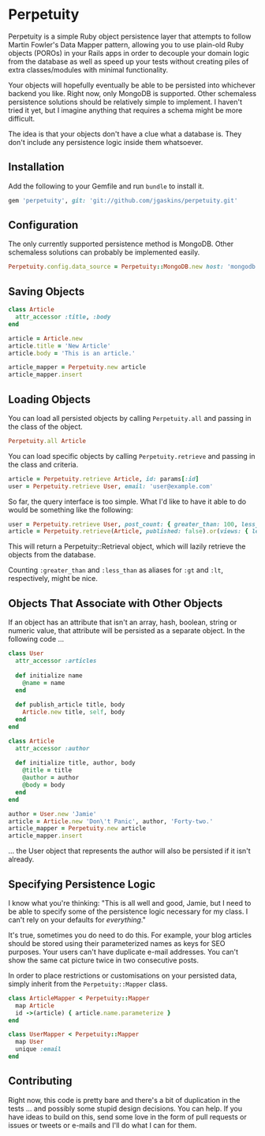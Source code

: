 # Perpetuity

Perpetuity is a simple Ruby object persistence layer that attempts to follow Martin Fowler's Data Mapper pattern, allowing you to use plain-old Ruby objects (POROs) in your Rails apps in order to decouple your domain logic from the database as well as speed up your tests without creating piles of extra classes/modules with minimal functionality.

Your objects will hopefully eventually be able to be persisted into whichever backend you like. Right now, only MongoDB is supported. Other schemaless persistence solutions should be relatively simple to implement. I haven't tried it yet, but I imagine anything that requires a schema might be more difficult.

The idea is that your objects don't have a clue what a database is. They don't include any persistence logic inside them whatsoever.

## Installation

Add the following to your Gemfile and run `bundle` to install it.

```ruby
gem 'perpetuity', git: 'git://github.com/jgaskins/perpetuity.git'
```

## Configuration

The only currently supported persistence method is MongoDB. Other schemaless solutions can probably be implemented easily.

```ruby
Perpetuity.config.data_source = Perpetuity::MongoDB.new host: 'mongodb.example.com', db: 'example_db'
```

## Saving Objects

```ruby
class Article
  attr_accessor :title, :body
end

article = Article.new
article.title = 'New Article'
article.body = 'This is an article.'

article_mapper = Perpetuity.new article
article_mapper.insert
```

## Loading Objects

You can load all persisted objects by calling `Perpetuity.all` and passing in the class of the object.

```ruby
Perpetuity.all Article
```

You can load specific objects by calling `Perpetuity.retrieve` and passing in the class and criteria.

```ruby
article = Perpetuity.retrieve Article, id: params[:id]
user = Perpetuity.retrieve User, email: 'user@example.com'
```

So far, the query interface is too simple. What I'd like to have it able to do would be something like the following:

```ruby
user = Perpetuity.retrieve User, post_count: { greater_than: 100, less_than: 1000 }
article = Perpetuity.retrieve(Article, published: false).or(views: { less_than: 10 }).sort(:date_published).reverse.limit(10)

```

This will return a Perpetuity::Retrieval object, which will lazily retrieve the objects from the database.

Counting `:greater_than` and `:less_than` as aliases for `:gt` and `:lt`, respectively, might be nice.

## Objects That Associate with Other Objects

If an object has an attribute that isn't an array, hash, boolean, string or numeric value, that attribute will be persisted as a separate object. In the following code …

```ruby
class User
  attr_accessor :articles
  
  def initialize name
    @name = name
  end
  
  def publish_article title, body
    Article.new title, self, body
  end
end

class Article
  attr_accessor :author
  
  def initialize title, author, body
    @title = title
    @author = author
    @body = body
  end
end
```

```ruby
author = User.new 'Jamie'
article = Article.new 'Don\'t Panic', author, 'Forty-two.'
article_mapper = Perpetuity.new article
article_mapper.insert
```

… the User object that represents the author will also be persisted if it isn't already.

## Specifying Persistence Logic

I know what you're thinking: "This is all well and good, Jamie, but I need to be able to specify some of the persistence logic necessary for my class. I can't rely on your defaults for *everything*."

It's true, sometimes you do need to do this. For example, your blog articles should be stored using their parameterized names as keys for SEO purposes. Your users can't have duplicate e-mail addresses. You can't show the same cat picture twice in two consecutive posts.

In order to place restrictions or customisations on your persisted data, simply inherit from the `Perpetuity::Mapper` class.

```ruby
class ArticleMapper < Perpetuity::Mapper
  map Article
  id ->(article) { article.name.parameterize }
end

class UserMapper < Perpetuity::Mapper
  map User
  unique :email
end
```

## Contributing

Right now, this code is pretty bare and there's a bit of duplication in the tests … and possibly some stupid design decisions. You can help. If you have ideas to build on this, send some love in the form of pull requests or issues or tweets or e-mails and I'll do what I can for them.